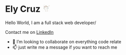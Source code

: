 <!-- Heading-->
# Ely Cruz ![gif](/ezgif.com-gif-maker.gif)

Hello World, I am a full stack web developer/

Contact me on [LinkedIn]("https://www.linkedin.com/in/elycruzdev")

- 💞️ I’m looking to collaborate on everything code relate
- 📫 just write me a message if you want to reach me

<!---
holyfs/holyfs is a ✨ special ✨ repository because its `README.md` (this file) appears on your GitHub profile.
You can click the Preview link to take a look at your changes.
--->
